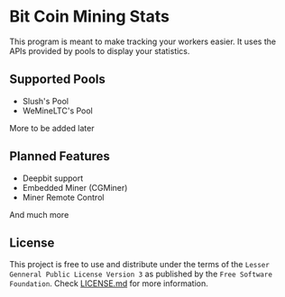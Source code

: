 Bit Coin Mining Stats
=====================
This program is meant to make tracking your workers easier.
It uses the APIs provided by pools to display your statistics.

Supported Pools
---------------
- Slush's Pool
- WeMineLTC's Pool

More to be added later

Planned Features
----------------

- Deepbit support
- Embedded Miner (CGMiner)
- Miner Remote Control

And much more

License
-------
This project is free to use and distribute under the terms of the `Lesser Genneral Public License Version 3` as published by the `Free Software Foundation`.
Check [LICENSE.md](LICENSE.md) for more information.

